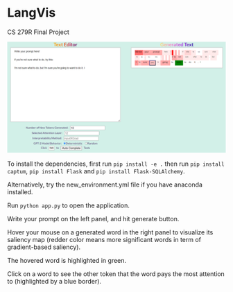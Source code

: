 # LangVis
CS 279R Final Project

![demo](demo_image.png)

To install the dependencies, first run `pip install -e .` then run `pip install captum`, `pip install Flask` and `pip install Flask-SQLAlchemy`.

Alternatively, try the new_environment.yml file if you have anaconda installed.

Run `python app.py` to open the application.

Write your prompt on the left panel, and hit generate button.

Hover your mouse on a generated word in the right panel to visualize its saliency map (redder color means more significant words in term of gradient-based saliency). 

The hovered word is highlighted in green.

Click on a word to see the other token that the word pays the most attention to (highlighted by a blue border).
